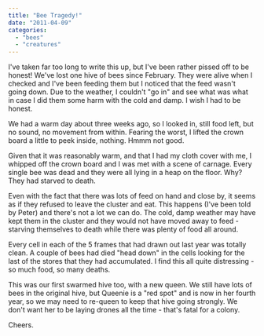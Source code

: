 ```yaml
---
title: "Bee Tragedy!"
date: "2011-04-09"
categories: 
  - "bees"
  - "creatures"
---
```


I've taken far too long to write this up, but I've been rather pissed off to be honest! We've lost one hive of bees since February. They were alive when I checked and I've been feeding them but I noticed that the feed wasn't going down. Due to the weather, I couldn't "go in" and see what was what in case I did them some harm with the cold and damp. I wish I had to be honest.

We had a warm day about three weeks ago, so I looked in, still food left, but no sound, no movement from within. Fearing the worst, I lifted the crown board a little to peek inside, nothing. Hmmm not good.

Given that it was reasonably warm, and that I had my cloth cover with me, I whipped off the crown board and I was met with a scene of carnage. Every single bee was dead and they were all lying in a heap on the floor. Why? They had starved to death.

Even with the fact that there was lots of feed on hand and close by, it seems as if they refused to leave the cluster and eat. This happens (I've been told by Peter) and there's not a lot we can do. The cold, damp weather may have kept them in the cluster and they would not have moved away to feed - starving themselves to death while there was plenty of food all around.

Every cell in each of the 5 frames that had drawn out last year was totally clean. A couple of bees had died "head down" in the cells looking for the last of the stores that they had accumulated. I find this all quite distressing - so much food, so many deaths.

This was our first swarmed hive too, with a new queen. We still have lots of bees in the original hive, but Queenie is a "red spot" and is now in her fourth year, so we may need to re-queen to keep that hive going strongly. We don't want her to be laying drones all the time - that's fatal for a colony.

Cheers.
